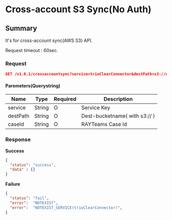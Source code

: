 # Cross-account S3 Sync(No Auth)

## Summary

It's for cross-account sync(AWS S3) API.

Request timeout : 60sec.

### Request

```JSON
GET /v1.0.1/crossaccountsync?service=trioClearConnector&destPath=s3://dest-bucket&caseId=0ee1efad1231
```

#### Paremeters(Querystring)

| Name | Type | Required | Description |
| --- | --- | --- | --- |
| service | String | O | Service Key |
| destPath | String | O | Dest-bucketname( with s3:// ) |
| caseId | String | O | RAYTeams Case Id |

### Response

**Success**
```JSON
{
  "status": "success",
  "data" : {}
}
```

**Failure**
```JSON
{
  "status": "fail",
  "error":  "NOTEXIST",
  "error":  "NOTEXIST_SERVICE(trioClearConnector)",
}
```
